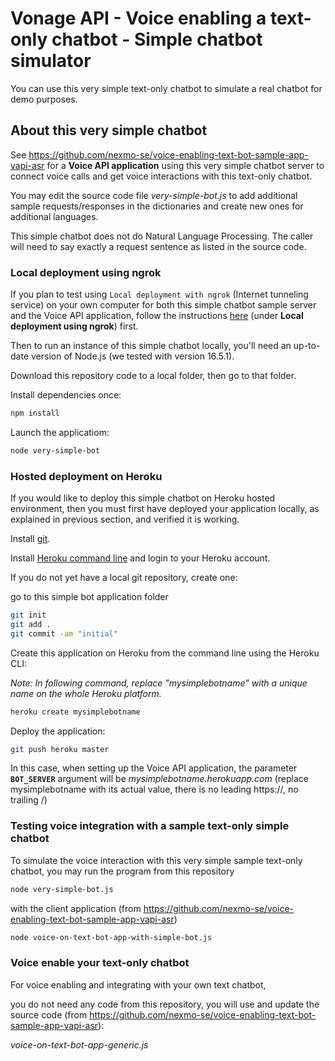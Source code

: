 # Vonage API - Voice enabling a text-only chatbot - Simple chatbot simulator

You can use this very simple text-only chatbot to simulate a real chatbot for demo purposes.


## About this very simple chatbot

See https://github.com/nexmo-se/voice-enabling-text-bot-sample-app-vapi-asr for a **Voice API application** using this very simple chatbot server to connect voice calls and get voice interactions with this text-only chatbot.

You may edit the source code file *very-simple-bot.js* to add additional sample requests/responses in the dictionaries and create new ones for additional languages.

This simple chatbot does not do Natural Language Processing. The caller will need to say exactly a request sentence as listed in the source code.

### Local deployment using ngrok

If you plan to test using `Local deployment with ngrok` (Internet tunneling service) on your own computer for both this simple chatbot sample server and the Voice API application, follow the instructions [here](https://github.com/nexmo-se/voice-enabling-text-bot-sample-app-vapi-asr#local-deployment-using-ngrok) (under **Local deployment using ngrok**) first.

Then to run an instance of this simple chatbot locally, you'll need an up-to-date version of Node.js (we tested with version 16.5.1).

Download this repository code to a local folder, then go to that folder.

Install dependencies once:
```bash
npm install
```

Launch the applicatiom:
```bash
node very-simple-bot
```

### Hosted deployment on Heroku

If you would like to deploy this simple chatbot on Heroku hosted environment, then you must first have deployed your application locally, as explained in previous section, and verified it is working.

Install [git](https://git-scm.com/downloads).

Install [Heroku command line](https://devcenter.heroku.com/categories/command-line) and login to your Heroku account.

If you do not yet have a local git repository, create one:</br>

go to this simple bot application folder

```bash
git init
git add .
git commit -am "initial"
```

Create this application on Heroku from the command line using the Heroku CLI:

*Note: In following command, replace "mysimplebotname" with a unique name on the whole Heroku platform.*

```bash
heroku create mysimplebotname
```

Deploy the application:

```bash
git push heroku master
```

In this case, when setting up the Voice API application, the parameter **`BOT_SERVER`** argument will be
*mysimplebotname.herokuapp.com* (replace mysimplebotname with its actual value, there is no leading https://, no trailing /)


### Testing voice integration with a sample text-only simple chatbot 

To simulate the voice interaction with this very simple sample text-only chatbot, you may run the program from this repository 
```bash
node very-simple-bot.js
```
with the client application (from https://github.com/nexmo-se/voice-enabling-text-bot-sample-app-vapi-asr)
```bash 
node voice-on-text-bot-app-with-simple-bot.js
```

### Voice enable your text-only chatbot 

For voice enabling and integrating with your own text chatbot,

you do not need any code from this repository, you will use and update the source code (from https://github.com/nexmo-se/voice-enabling-text-bot-sample-app-vapi-asr):</br>

*voice-on-text-bot-app-generic.js*


